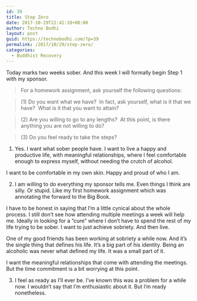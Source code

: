 ```yaml
---
id: 39
title: Step Zero
date: 2017-10-29T22:41:18+00:00
author: Techno Bodhi
layout: post
guid: https://technobodhi.com/?p=39
permalink: /2017/10/29/step-zero/
categories:
  - Buddhist Recovery
---
```

Today marks two weeks sober. And this week I will formally begin Step 1 with my sponsor.
<blockquote>For a homework assignment, ask yourself the following questions:</blockquote>
<blockquote></blockquote>
<blockquote>(1) Do you want what we have?  In fact, ask yourself, what is it that we have?  What is it that you want to attain?</blockquote>
<blockquote></blockquote>
<blockquote>(2) Are you willing to go to any lengths?  At this point, is there anything you are not willing to do?</blockquote>
<blockquote></blockquote>
<blockquote>(3) Do you feel ready to take the steps?</blockquote>

1) Yes. I want what sober people have. I want to live a happy and productive life, with meaningful relationships, where I feel comfortable enough to express myself, without needing the crutch of alcohol.

I want to be comfortable in my own skin. Happy and proud of who I am.

2) I am willing to do everything my sponsor tells me. Even things I think are silly. Or stupid. Like my first homework assignment which was annotating the forward to the Big Book.

I have to be honest in saying that I’m a little cynical about the whole process. I still don’t see how attending multiple meetings a week will help me. Ideally in looking for a “cure” where I don’t have to spend the rest of my life trying to be sober. I want to just achieve sobriety. And then live.

One of my good friends has been working at sobriety a while now. And it’s the single thing that defines his life. It’s a big part of his identity. Being an alcoholic was never what defined my life. It was a small part of it.

I want the meaningful relationships that come with attending the meetings. But the time commitment is a bit worrying at this point.

3) I feel as ready as I’ll ever be. I’ve known this was a problem for a while now. I wouldn’t say that I’m enthusiastic about it. But I’m ready nonetheless.
